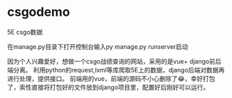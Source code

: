 # csgodemo
5E csgo数据

在manage.py目录下打开控制台输入py manage.py runserver启动

因为个人兴趣爱好，想做一个csgo战绩查询的网站，采用的是vue+ django前后端分离。
利用python的request,lxml等库爬取5E上的数据，django后端对数据再进行处理，提供接口。
前端用的vue，前端的源码不小心删除了😂，幸好打包了，索性直接将打包好的文件放到django项目里，配置好后刚好可以运行。
